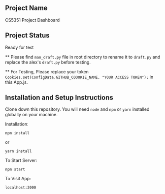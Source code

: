 ## Project Name  
  
CS5351 Project Dashboard


## Project Status
Ready for test  
  
** Please find `man_draft.py` file in root directory to rename it to `draft.py` and replace the alex's `draft.py` before testing.
  
** For Testing, Please replace your token `Cookies.set(ConfigData.GITHUB_COOOKIE_NAME, "YOUR ACCESS TOKEN");` in this App.js.


## Installation and Setup Instructions

Clone down this repository. You will need `node` and `npm` or `yarn` installed globally on your machine.  

Installation:

`npm install`  
  
or  
  
`yarn install`

To Start Server:

`npm start`  

To Visit App:

`localhost:3000`  